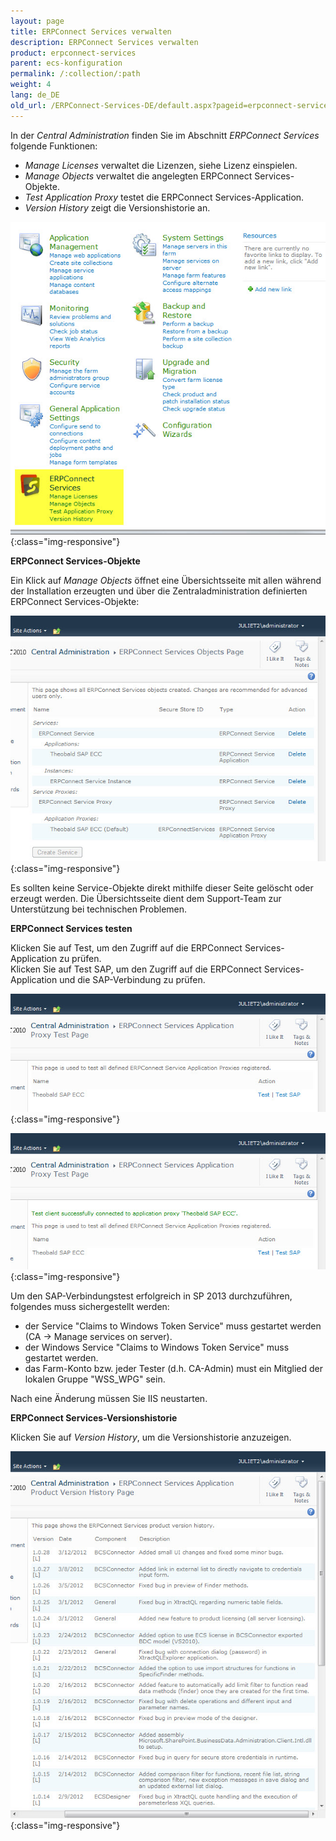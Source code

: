 ```yaml
---
layout: page
title: ERPConnect Services verwalten
description: ERPConnect Services verwalten
product: erpconnect-services
parent: ecs-konfiguration
permalink: /:collection/:path
weight: 4
lang: de_DE
old_url: /ERPConnect-Services-DE/default.aspx?pageid=erpconnect-services-verwalten
---
```


In der *Central Administration* finden Sie im Abschnitt *ERPConnect Services* folgende Funktionen:

- *Manage Licenses* verwaltet die Lizenzen, siehe Lizenz einspielen.
- *Manage Objects* verwaltet die angelegten ERPConnect Services-Objekte.
- *Test Application Proxy* testet die ERPConnect Services-Application.
- *Version History* zeigt die Versionshistorie an.

![ECS-SP-Admin-ECS](/img/content/ECS-SP-Admin-ECS.jpg){:class="img-responsive"}

**ERPConnect Services-Objekte**

Ein Klick auf *Manage Objects* öffnet eine Übersichtsseite mit allen während der Installation erzeugten und über die Zentraladministration definierten ERPConnect Services-Objekte:

![ECS-SP-ECS-Objects](/img/content/ECS-SP-ECS-Objects.jpg){:class="img-responsive"}

Es sollten keine Service-Objekte direkt mithilfe dieser Seite gelöscht oder erzeugt werden. Die Übersichtsseite dient dem Support-Team zur Unterstützung bei technischen Problemen.


**ERPConnect Services testen**

Klicken Sie auf Test, um den Zugriff auf die ERPConnect Services-Application zu prüfen.<br>
Klicken Sie auf Test SAP, um den Zugriff auf die ERPConnect Services-Application und die SAP-Verbindung zu prüfen.

![ECS-SP-ECS-Test](/img/content/ECS-SP-ECS-Test.jpg){:class="img-responsive"}

![ECS-SP-ECS-Test-Success](/img/content/ECS-SP-ECS-Test-Success.jpg){:class="img-responsive"}

Um den SAP-Verbindungstest erfolgreich in SP 2013 durchzuführen, folgendes muss sichergestellt werden: 
- der Service "Claims to Windows Token Service" muss gestartet werden (CA -> Manage services on server). 
- der Windows Service "Claims to Windows Token Service" muss gestartet werden.  
- das Farm-Konto bzw. jeder Tester (d.h. CA-Admin) must ein Mitglied der lokalen Gruppe "WSS_WPG" sein. 

Nach eine Änderung müssen Sie IIS neustarten. 

**ERPConnect Services-Versionshistorie**

Klicken Sie auf *Version History*, um die Versionshistorie anzuzeigen.

![ECS-SP-ECS-Version-History](/img/content/ECS-SP-ECS-Version-History.jpg){:class="img-responsive"}

